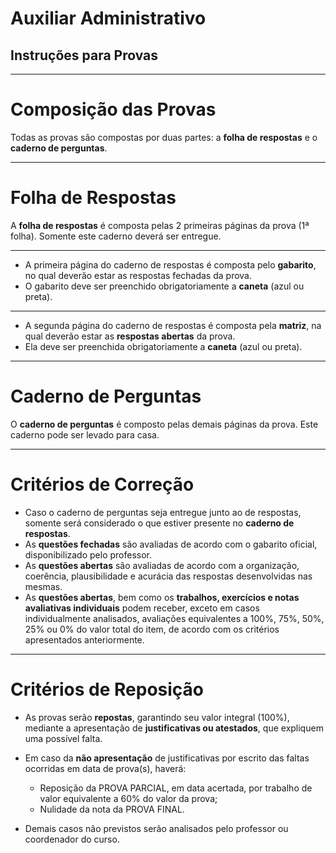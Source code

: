 # Auxiliar Administrativo
## Instruções para Provas 

---

# Composição das Provas

Todas as provas são compostas por duas partes: a **folha de respostas** e o **caderno de perguntas**.

***

# Folha de Respostas

A **folha de respostas** é composta pelas 2 primeiras páginas da prova (1ª folha). Somente este caderno deverá ser entregue.

***

- A primeira página do caderno de respostas é composta pelo **gabarito**, no qual deverão estar as respostas fechadas da prova.
- O gabarito deve ser preenchido obrigatoriamente a **caneta** (azul ou preta).

***

- A segunda página do caderno de respostas é composta pela **matriz**, na qual deverão estar
as **respostas abertas** da prova.
- Ela deve ser preenchida obrigatoriamente a **caneta** (azul ou preta).

--- 

# Caderno de Perguntas

O **caderno de perguntas** é composto pelas demais páginas da prova. Este caderno pode ser levado para casa.

---

# Critérios de Correção

- Caso o caderno de perguntas seja entregue junto ao de respostas, somente será considerado o que estiver presente no **caderno de respostas**.
- As **questões fechadas** são avaliadas de acordo com o gabarito oficial, disponibilizado pelo professor.
- As **questões abertas** são avaliadas de acordo com a organização, coerência, plausibilidade e acurácia das respostas desenvolvidas nas mesmas.
- As **questões abertas**, bem como os **trabalhos, exercícios e notas avaliativas individuais** podem receber, exceto em casos individualmente analisados, avaliações equivalentes a 100%, 75%, 50%, 25% ou 0% do valor total do item, de acordo com os critérios apresentados anteriormente.

---

# Critérios de Reposição

- As provas serão **repostas**, garantindo seu valor integral (100%), mediante a apresentação de **justificativas ou atestados**, que expliquem uma possível falta.

- Em caso da **não apresentação** de justificativas por escrito das faltas ocorridas em data de prova(s), haverá:
  - Reposição da PROVA PARCIAL, em data acertada, por trabalho de valor equivalente a 60% do valor da prova;
  - Nulidade da nota da PROVA FINAL.

- Demais casos não previstos serão analisados pelo professor ou coordenador do curso.




